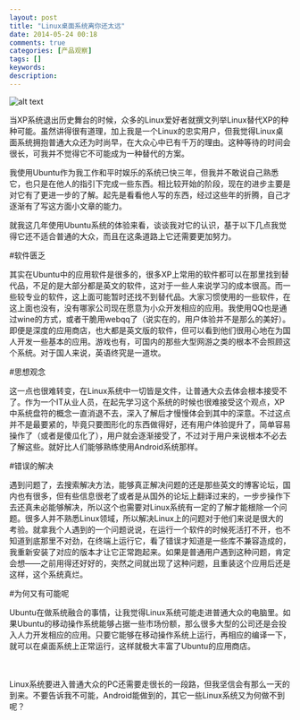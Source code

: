 ```yaml
---
layout: post
title: "Linux桌面系统离你还太远"
date: 2014-05-24 00:18
comments: true
categories: [产品观察]
tags: []
keywords: 
description: 
---
```

![alt text](http://img.linux.net.cn/data/attachment/album/201210/19/142402r9r1qaqaandac9qr.jpg)  

当XP系统退出历史舞台的时候，众多的Linux爱好者就撰文列举Linux替代XP的种种可能。虽然讲得很有道理，加上我是一个Linux的忠实用户，但我觉得Linux桌面系统拥抱普通大众还为时尚早，在大众心中已有千万的理由。这种等待的时间会很长，可我并不觉得它不可能成为一种替代的方案。

我使用Ubuntu作为我工作和平时娱乐的系统已快三年，但我并不敢说自己熟悉它，也只是在他人的指引下完成一些东西。相比较开始的阶段，现在的进步主要是对它有了更进一步的了解。起先是看看他人写的东西，经过这些年的折腾，自己才逐渐有了写这方面小文章的能力。

就我这几年使用Ubuntu系统的体验来看，谈谈我对它的认识，基于以下几点我觉得它还不适合普通的大众，而且在这条道路上它还需要更加努力。

<!--more-->
#软件匮乏

其实在Ubuntu中的应用软件是很多的，很多XP上常用的软件都可以在那里找到替代品，不足的是大部分都是英文的软件，这对于一些人来说学习的成本很高。而一些较专业的软件，这上面可能暂时还找不到替代品。大家习惯使用的一些软件，在这上面也没有，没有哪家公司现在愿意为小众开发相应的应用。我使用QQ也是通过wine的方式，或者干脆用webqq了（说实在的，用户体验并不是那么的美好）。即便是深度的应用商店，也大都是英文版的软件，但可以看到他们很用心地在为国人开发一些基本的应用。游戏也有，可国内的那些大型网游之类的根本不会照顾这个系统。对于国人来说，英语终究是一道坎。

#思想观念

这一点也很难转变，在Linux系统中一切皆是文件，让普通大众去体会根本接受不了。作为一个IT从业人员，在起先学习这个系统的时候也很难接受这个观点，XP中系统盘符的概念一直消退不去，深入了解后才慢慢体会到其中的深意。不过这点并不是最要紧的，毕竟只要图形化的东西做得好，还有用户体验提升了，简单容易操作了（或者是傻瓜化了），用户就会逐渐接受了，不过对于用户来说根本不必去了解这些。就好比人们能够熟练使用Android系统那样。

#错误的解决

遇到问题了，去搜索解决方法，能够真正解决问题的还是那些英文的博客论坛，国内也有很多，但有些信息很老了或者是从国外的论坛上翻译过来的，一步步操作下去还真未必能够解决，所以这个也需要对Linux系统有一定的了解才能根除一个问题。很多人并不熟悉Linux领域，所以解决Linux上的问题对于他们来说是很大的考验。就拿我个人遇到的一个问题说说，在运行一个软件的时候死活打不开，也不知道到底那里不对劲，在终端上运行它，看了错误才知道是一些库不兼容造成的，我重新安装了对应的版本才让它正常跑起来。如果是普通用户遇到这种问题，肯定会想——之前用得还好好的，突然之间就出现了这种问题，且重装这个应用后还是这样，这个系统真烂。

#为何又有可能呢

Ubuntu在做系统融合的事情，让我觉得Linux系统可能走进普通大众的电脑里。如果Ubuntu的移动操作系统能够占据一些市场份额，那么很多大型的公司还是会投入人力开发相应的应用。只要它能够在移动操作系统上运行，再相应的编译一下，就可以在桌面系统上正常运行，这样就极大丰富了Ubuntu的应用商店。

<br></br>
Linux系统要进入普通大众的PC还需要走很长的一段路，但我坚信会有那么一天的到来。不要告诉我不可能，Android能做到的，其它一些Linux系统又为何做不到呢？